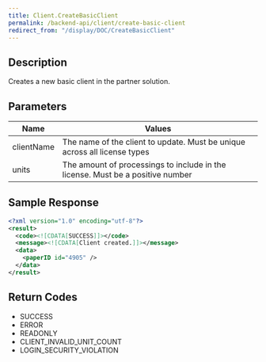 ```yaml
---
title: Client.CreateBasicClient
permalink: /backend-api/client/create-basic-client
redirect_from: "/display/DOC/CreateBasicClient"
---
```


## Description
Creates a new basic client in the partner solution.

## Parameters

| Name       | Values
|------------|--------------------------------------------------------------------------------
| clientName | The name of the client to update. Must be unique across all license types
| units      | The amount of processings to include in the license. Must be a positive number

## Sample Response

```xml
<?xml version="1.0" encoding="utf-8"?>
<result>
  <code><![CDATA[SUCCESS]]></code>
  <message><![CDATA[Client created.]]></message>
  <data>
    <paperID id="4905" />
  </data>
</result>
```

## Return Codes

* SUCCESS
* ERROR
* READONLY
* CLIENT_INVALID_UNIT_COUNT
* LOGIN_SECURITY_VIOLATION